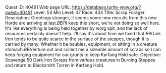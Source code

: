 Quest ID: 40491
Web page URL: https://database.turtle-wow.org/?quest=40491
Level: 54
Min Level: 47
Race: 434
Title: Scrap Forager
Description: Greetings stranger, it seems some new recruits from this new Horde are arriving at last.$B$BI'll keep this short, we're not doing so well here. It's like everything is being held together by worg spit, and the lack of resources certainly doesn't help. I'll say it's about time we fixed that.$B$BDark Iron tends to be quite scarce in the surface of the steppes, though it is carried by many. Whether it be baubles, equipment, or sitting in a creature stomach.$B$BVenture out and collect me a sizeable amount of scraps so I can keep forging equipment for our grunts to keep Karfang Hold safe.
Objective: Scavenge 50 Dark Iron Scraps from various creatures in Burning Steppes and return to Blacksmith Torren in Karfang Hold.

